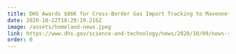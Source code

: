```yaml
---
title: DHS Awards $86K for Cross-Border Gas Import Tracking to Mavennet
date: 2020-10-22T18:29:19.216Z
image: /assets/homeland-news.jpeg
link: https://www.dhs.gov/science-and-technology/news/2020/10/09/news-release-dhs-awards-86k-cross-border-gas-import-tracking
order: 0
---
```

